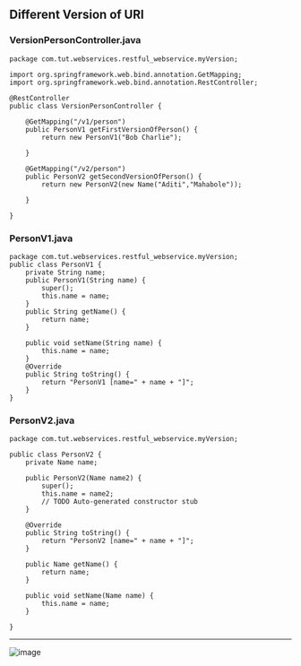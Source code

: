 ## Different Version of URI
### VersionPersonController.java
    
    package com.tut.webservices.restful_webservice.myVersion;
    
    import org.springframework.web.bind.annotation.GetMapping;
    import org.springframework.web.bind.annotation.RestController;
    
    @RestController
    public class VersionPersonController {
    	
    	@GetMapping("/v1/person")
    	public PersonV1 getFirstVersionOfPerson() {
    		return new PersonV1("Bob Charlie");
    		
    	}
    	
    	@GetMapping("/v2/person")
    	public PersonV2 getSecondVersionOfPerson() {
    		return new PersonV2(new Name("Aditi","Mahabole"));
    		
    	}
    
    }


### PersonV1.java

    package com.tut.webservices.restful_webservice.myVersion;
    public class PersonV1 {
    	private String name;
    	public PersonV1(String name) {
    		super();
    		this.name = name;
    	}
    	public String getName() {
    		return name;
    	}
    
    	public void setName(String name) {
    		this.name = name;
    	}
    	@Override
    	public String toString() {
    		return "PersonV1 [name=" + name + "]";
    	}
    }

### PersonV2.java

    package com.tut.webservices.restful_webservice.myVersion;
    
    public class PersonV2 {
    	private Name name;
    
    	public PersonV2(Name name2) {
    		super();
    		this.name = name2;
    		// TODO Auto-generated constructor stub
    	}
    
    	@Override
    	public String toString() {
    		return "PersonV2 [name=" + name + "]";
    	}
    
    	public Name getName() {
    		return name;
    	}
    
    	public void setName(Name name) {
    		this.name = name;
    	}
    
    }
    
<hr>

![image](https://github.com/user-attachments/assets/d7d55ae2-9e9d-45cd-a19d-b9b59520ca42)

    
        
